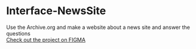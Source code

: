 # Interface-NewsSite
Use the Archive.org and make a website about a news site and answer the questions
<br>
<a href="https://www.w3schools.com](https://www.figma.com/proto/EC7CUHUkogR4vzR52beLCP/Untitled?node-id=1%3A3&scaling=min-zoom&page-id=0%3A1">Check out the project on FIGMA</a>
